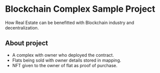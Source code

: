 # Blockchain Complex Sample Project

How Real Estate can be benefitted with Blockchain industry and decentralization.

## About project

- A complex with owner who deployed the contract.
- Flats being sold with owner details stored in mapping.
- NFT given to the owner of flat as proof of purchase.

